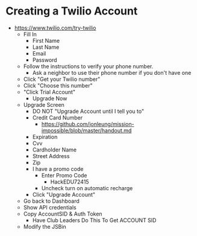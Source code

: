 # Creating a Twilio Account

- https://www.twilio.com/try-twilio
  - Fill In
    - First Name
    - Last Name
    - Email
    - Password
  - Follow the instructions to verify your phone number.
    - Ask a neighbor to use their phone number if you don't have one
  - Click "Get your Twilio number"
  - Click "Choose this number"
  - "Click Trial Account"
    - Upgrade Now
  - Upgrade Screen
    - DO NOT "Upgrade Account until I tell you to"
    - Credit Card Number
      - https://github.com/jonleung/mission-impossible/blob/master/handout.md
    - Expiration
    - Cvv
    - Cardholder Name
    - Street Address
    - Zip
    - I have a promo code
      - Enter Promo Code
        - HackEDU72415
      - Uncheck turn on automatic recharge
    - Click "Upgrade Account"
  - Go back to Dashboard
  - Show API credentials
  - Copy AccountSID & Auth Token
    - Have Club Leaders Do This To Get ACCOUNT SID
  - Modify the JSBin
